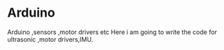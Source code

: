 # Arduino
Arduino ,sensors ,motor drivers etc
Here i am going to write the code for ultrasonic ,motor drivers,IMU.
